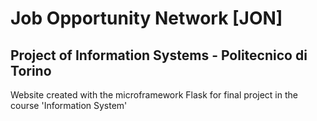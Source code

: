 # Job Opportunity Network  [JON]
## Project of Information Systems - Politecnico di Torino

Website created with the microframework Flask for final project in the course 'Information System'


